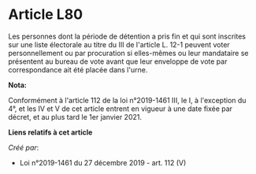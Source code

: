 # Article L80

Les personnes dont la période de détention a pris fin et qui sont inscrites sur une liste électorale au titre du III de
l'article L. 12-1 peuvent voter personnellement ou par procuration si elles-mêmes ou leur mandataire se présentent au bureau
de vote avant que leur enveloppe de vote par correspondance ait été placée dans l'urne.

**Nota:**

Conformément à l'article 112 de la loi n°2019-1461 III, le I, à l'exception du 4°, et les IV et V de cet article entrent en
vigueur à une date fixée par décret, et au plus tard le 1er janvier 2021.

**Liens relatifs à cet article**

_Créé par_:

  - Loi n°2019-1461 du 27 décembre 2019 - art. 112 (V)
